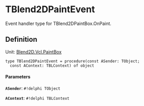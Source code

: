 # TBlend2DPaintEvent

Event handler type for TBlend2DPaintBox.OnPaint. 

## Definition

Unit: [Blend2D.Vcl.PaintBox](../index.md)

``` delphi
type TBlend2DPaintEvent = procedure(const ASender: TObject; 
  const AContext: TBLContext) of object
```

#### Parameters

**`ASender`**: `#!delphi TObject`

**`AContext`**: `#!delphi TBLContext`

